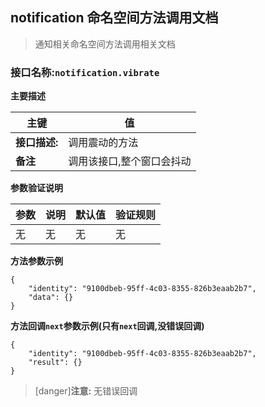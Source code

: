 ## **notification 命名空间方法调用文档**

> 通知相关命名空间方法调用相关文档

### **接口名称**:`notification.vibrate`

**主要描述**

| 主键          | 值                        |
| ------------- | ------------------------- |
| **接口描述:** | 调用震动的方法            |
| **备注**      | 调用该接口,整个窗口会抖动 |

**参数验证说明**

| 参数 | 说明 | 默认值 | 验证规则 |
| ---- | ---- | ------ | -------- |
| 无   | 无   | 无     | 无       |

**方法参数示例**

```
{
    "identity": "9100dbeb-95ff-4c03-8355-826b3eaab2b7",
    "data": {}
}

```

**方法回调`next`参数示例(只有`next`回调,没错误回调)**

```
{
    "identity": "9100dbeb-95ff-4c03-8355-826b3eaab2b7",
    "result": {}
}
```

> [danger]**注意:**
> 无错误回调
